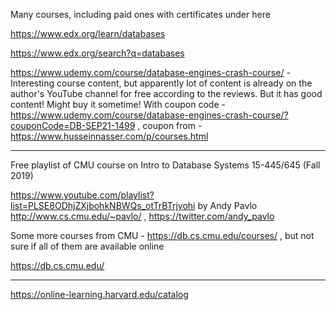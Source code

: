 
Many courses, including paid ones with certificates under here

https://www.edx.org/learn/databases

https://www.edx.org/search?q=databases

https://www.udemy.com/course/database-engines-crash-course/ - Interesting course content, but apparently lot of content is already on the author's YouTube channel for free according to the reviews. But it has good content! Might buy it sometime! With coupon code - https://www.udemy.com/course/database-engines-crash-course/?couponCode=DB-SEP21-1499 , coupon from - https://www.husseinnasser.com/p/courses.html

---

Free playlist of CMU course on Intro to Database Systems 15-445/645 (Fall 2019)

https://www.youtube.com/playlist?list=PLSE8ODhjZXjbohkNBWQs_otTrBTrjyohi by Andy Pavlo http://www.cs.cmu.edu/~pavlo/ , https://twitter.com/andy_pavlo

Some more courses from CMU - https://db.cs.cmu.edu/courses/ , but not sure if all of them are available online

https://db.cs.cmu.edu/ 

---

https://online-learning.harvard.edu/catalog
